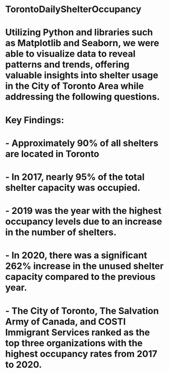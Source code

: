 # TorontoDailyShelterOccupancy

# Utilizing Python and libraries such as Matplotlib and Seaborn, we were able to visualize data to reveal patterns and trends, offering valuable insights into shelter usage in the City of Toronto Area while addressing the following questions.
# Key Findings:
# - Approximately 90% of all shelters are located in Toronto
# - In 2017, nearly 95% of the total shelter capacity was occupied.
# - 2019 was the year with the highest occupancy levels due to an increase in the number of shelters.
# - In 2020, there was a significant 262% increase in the unused shelter capacity compared to the previous year.
# - The City of Toronto, The Salvation Army of Canada, and COSTI Immigrant Services ranked as the top three organizations with the highest occupancy rates from 2017 to 2020.
